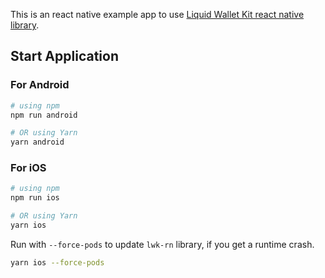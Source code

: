 This is an react native example app to use [Liquid Wallet Kit react native library](https://github.com/blockstream/lwk-rn).

## Start Application

### For Android

```bash
# using npm
npm run android

# OR using Yarn
yarn android
```

### For iOS

```bash
# using npm
npm run ios

# OR using Yarn
yarn ios
```

Run with `--force-pods` to update `lwk-rn` library, if you get a runtime crash.

```bash
yarn ios --force-pods
```